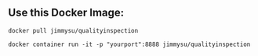 ## Use this Docker Image: 
`docker pull jimmysu/qualityinspection`

`docker container run -it -p "yourport":8888 jimmysu/qualityinspection`
